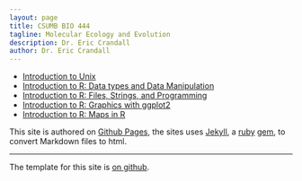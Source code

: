 ```yaml
---
layout: page
title: CSUMB BIO 444
tagline: Molecular Ecology and Evolution
description: Dr. Eric Crandall
author: Dr. Eric Crandall
---
```



- [Introduction to Unix](./lessons/unix/introduction_to_unix.html)
- [Introduction to R: Data types and Data Manipulation ](./lessons/R/R_objects_data_manipulation.html)
- [Introduction to R: Files, Strings, and Programming ](./lessons/R/R_files_strings_programming.html)
- [Introduction to R: Graphics with ggplot2](./lessons/ggplot/ggplot_all_EDC.html)
- [Introduction to R: Maps in R](./lessons/Maps_in_R/Maps_in_R.html)



This site is authored on [Github Pages](https://pages.github.com), the sites uses [Jekyll](https://jekyllrb.com/), a
[ruby](https://www.ruby-lang.org/en/) [gem](https://rubygems.org/), to
convert Markdown files to html.


---

The template for this site is [on github](https://github.com/kbroman/simple_site).

